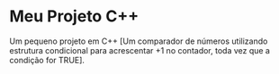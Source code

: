 # Meu Projeto C++

Um pequeno projeto em C++ [Um comparador de números utilizando estrutura condicional para acrescentar +1 no contador, toda vez que a condição for TRUE].